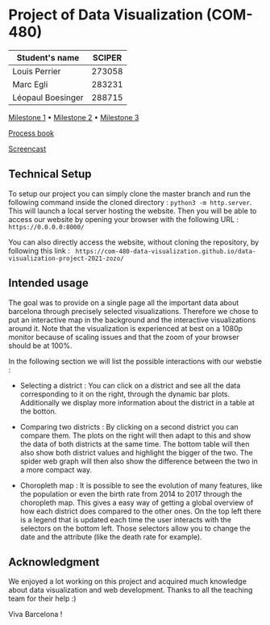 # Project of Data Visualization (COM-480)

| Student's name | SCIPER |
| -------------- | ------ |
| Louis Perrier | 273058 |
| Marc Egli | 283231 |
| Léopaul Boesinger | 288715 |

[Milestone 1](milestones/milestone1/Milestone1.pdf) • [Milestone 2](milestones/milestone2/Milestone2.pdf) • [Milestone 3](#milestone-3)


[Process book](processbook.pdf)

[Screencast](https://www.youtube.com/watch?v=qaJPogi9B5A)


## Technical Setup

To setup our project you can simply clone the master branch and run the following command inside the cloned directory : ``` python3 -m http.server ```. This will launch a local server hosting the website. Then you will be able to access our website by opening your browser with the following URL : ``` https://0.0.0.0:8000/ ```

You can also directly access the website, without cloning the repository, by following this link : ```  https://com-480-data-visualization.github.io/data-visualization-project-2021-zozo/ ```


## Intended usage

The goal was to provide on a single page all the important data about barcelona through precisely selected visualizations. Therefore we chose to put an interactive map in the background and the interactive visualizations around it. Note that the visualization is experienced at best on a 1080p monitor because of scaling issues and that the zoom of your browser should be at 100%.

In the following section we will list the possible interactions with our webstie :


 * Selecting a district : You can click on a district and see all the data corresponding to it on the right, through the dynamic bar plots. Additionally we display more information about the district in a table at the botton.
 
 
 * Comparing two districts : By clicking on a second district you can compare them. The plots on the right will then adapt to this and show the data of both districts at the same time. The bottom table will then also show both district values and highlight the bigger of the two. The spider web graph will then also show the difference between the two in a more compact way.
 
 * Choropleth map : It is possible to see the evolution of many features, like the population or even the birth rate from 2014 to 2017 through the choropleth map. This gives a easy way of getting a global overview of how each district does compared to the other ones. On the top left there is a legend that is updated each time the user interacts with the selectors on the bottom left. Those selectors allow you to change the date and the attribute (like the death rate for example).
 
## Acknowledgment

We enjoyed a lot working on this project and acquired much knowledge about data visualization and web development. Thanks to all the teaching team for their help :)


Viva Barcelona !
